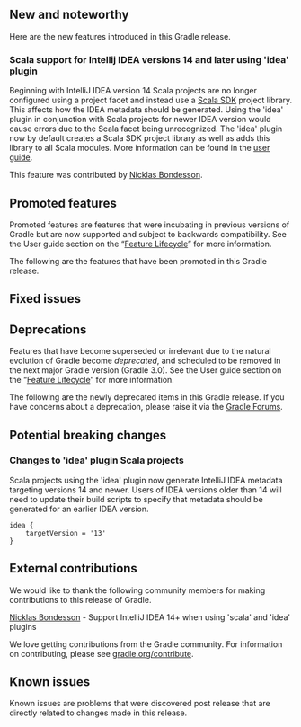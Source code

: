 ## New and noteworthy

Here are the new features introduced in this Gradle release.

<!--
IMPORTANT: if this is a patch release, ensure that a prominent link is included in the foreword to all releases of the same minor stream.
Add-->

<!--
### Example new and noteworthy
-->

### Scala support for Intellij IDEA versions 14 and later using 'idea' plugin

Beginning with IntelliJ IDEA version 14 Scala projects are no longer configured using a project facet and instead use a
[Scala SDK](http://blog.jetbrains.com/scala/2014/10/30/scala-plugin-update-for-intellij-idea-14-rc-is-out/1/) project library. This affects how the IDEA metadata should be
generated. Using the 'idea' plugin in conjunction with Scala projects for newer IDEA version would cause errors due to the Scala facet being unrecognized. The 'idea' plugin
now by default creates a Scala SDK project library as well as adds this library to all Scala modules. More information can be found in the
[user guide](https://docs.gradle.org/current/userguide/scala_plugin.html#sec:intellij_idea_integration).

This feature was contributed by [Nicklas Bondesson](https://github.com/nicklasbondesson).

## Promoted features

Promoted features are features that were incubating in previous versions of Gradle but are now supported and subject to backwards compatibility.
See the User guide section on the “[Feature Lifecycle](userguide/feature_lifecycle.html)” for more information.

The following are the features that have been promoted in this Gradle release.

<!--
### Example promoted
-->

## Fixed issues

## Deprecations

Features that have become superseded or irrelevant due to the natural evolution of Gradle become *deprecated*, and scheduled to be removed
in the next major Gradle version (Gradle 3.0). See the User guide section on the “[Feature Lifecycle](userguide/feature_lifecycle.html)” for more information.

The following are the newly deprecated items in this Gradle release. If you have concerns about a deprecation, please raise it via the [Gradle Forums](http://discuss.gradle.org).

<!--
### Example deprecation
-->

## Potential breaking changes

### Changes to 'idea' plugin Scala projects

Scala projects using the 'idea' plugin now generate IntelliJ IDEA metadata targeting versions 14 and newer. Users of IDEA versions older than 14 will need to update
their build scripts to specify that metadata should be generated for an earlier IDEA version.

    idea {
        targetVersion = '13'
    }


## External contributions

We would like to thank the following community members for making contributions to this release of Gradle.

[Nicklas Bondesson](https://github.com/nicklasbondesson) - Support IntelliJ IDEA 14+ when using 'scala' and 'idea' plugins

We love getting contributions from the Gradle community. For information on contributing, please see [gradle.org/contribute](http://gradle.org/contribute).

## Known issues

Known issues are problems that were discovered post release that are directly related to changes made in this release.
